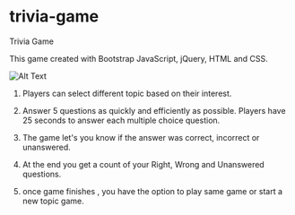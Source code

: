# trivia-game

Trivia Game

This game created with Bootstrap JavaScript, jQuery, HTML and CSS.

 ![Alt Text](https://mallika1.github.io/trivia-game/trivia_game.jpg)


1. Players can select different topic based on their interest. 

2. Answer 5 questions as quickly and efficiently as possible. Players have 25 seconds to answer each multiple choice question.
3. The game let's you know if the answer was correct, incorrect or unanswered.
4. At the end you get a count of your Right, Wrong and Unanswered questions.
5. once game finishes , you have the option to play same game or start a new topic game. 
 
 
